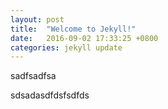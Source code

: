 ```yaml
---
layout: post
title:  "Welcome to Jekyll!"
date:   2016-09-02 17:33:25 +0800
categories: jekyll update
---
```

sadfsadfsa
<p>sdsadasdfdsfsdfds</p>
